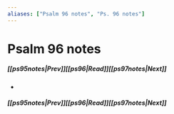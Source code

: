 ```yaml
---
aliases: ["Psalm 96 notes", "Ps. 96 notes"]
---
```

# Psalm 96 notes
##### <span class=arrow-left></span>[[ps95notes|Prev]]<span class=navigation-separator></span>[[ps96|Read]]<span class=navigation-separator></span>[[ps97notes|Next]]<span class=arrow-right></span>
- 
##### <span class=arrow-left></span>[[ps95notes|Prev]]<span class=navigation-separator></span>[[ps96|Read]]<span class=navigation-separator></span>[[ps97notes|Next]]<span class=arrow-right></span>